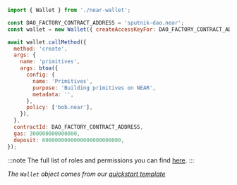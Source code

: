 ```js
import { Wallet } from './near-wallet';

const DAO_FACTORY_CONTRACT_ADDRESS = 'sputnik-dao.near';
const wallet = new Wallet({ createAccessKeyFor: DAO_FACTORY_CONTRACT_ADDRESS });

await wallet.callMethod({
  method: 'create',
  args: {
    name: 'primitives',
    args: btoa({
      config: {
        name: 'Primitives',
        purpose: 'Building primitives on NEAR',
        metadata: '',
      },
      policy: ['bob.near'],
    }),
  },
  contractId: DAO_FACTORY_CONTRACT_ADDRESS,
  gas: 300000000000000,
  deposit: 6000000000000000000000000,
});
```

:::note
The full list of roles and permissions you can find [here](https://github.com/near-daos/sputnik-dao-contract#roles-and-permissions).
:::

_The `Wallet` object comes from our [quickstart template](https://github.com/near-examples/hello-near-examples/blob/main/frontend/near-wallet.js)_
